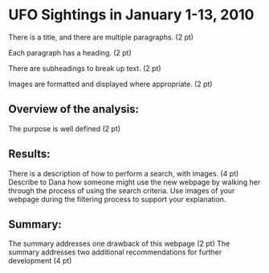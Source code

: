 # UFO Sightings in January 1-13, 2010


There is a title, and there are multiple paragraphs. (2 pt)

Each paragraph has a heading. (2 pt)

There are subheadings to break up text. (2 pt)

Images are formatted and displayed where appropriate. (2 pt)



## Overview of the analysis:

The purpose is well defined (2 pt)


## Results:

There is a description of how to perform a search, with images. (4 pt)
 Describe to Dana how someone might use the new webpage by walking her through the process of using the search criteria. Use images of your webpage during the filtering process to support your explanation.


## Summary:
The summary addresses one drawback of this webpage (2 pt)
The summary addresses two additional recommendations for further development (4 pt)
